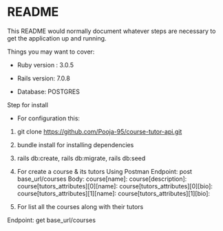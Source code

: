 # README

This README would normally document whatever steps are necessary to get the
application up and running.

Things you may want to cover:

* Ruby version : 3.0.5

* Rails version: 7.0.8

* Database: POSTGRES

Step for install

* For configuration this: 
1. git clone https://github.com/Pooja-95/course-tutor-api.git

2. bundle install for installing dependencies

3. rails db:create, rails db:migrate, rails db:seed

4. For create a course & its tutors 
Using Postman
Endpoint: post base_url/courses
Body: 
course[name]: 
course[description]:
course[tutors_attributes][0][name]:
course[tutors_attributes][0][bio]:
course[tutors_attributes][1][name]:
course[tutors_attributes][1][bio]:

5. For list all the courses along with their tutors

Endpoint: get base_url/courses